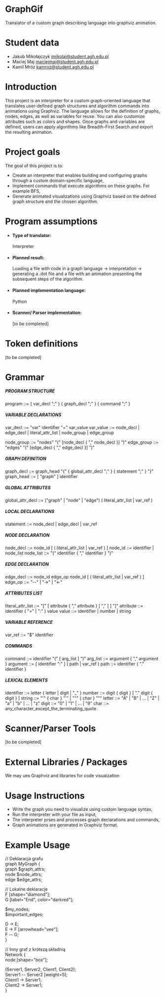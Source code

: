 # GraphGif
Translator of a custom graph describing language into graphviz animation.
# Student data
- Jakub Mikołajczyk jmikolaj@student.agh.edu.pl
- Maciej Maj maciejmaj@student.agh.edu.pl
- Kamil Mróz kamroz@student.agh.edu.pl
# Introduction
This project is an interpreter for a custom graph-oriented language that translates user-defined graph structures and algorithm commands into animations using Graphviz.
The language allows for the definition of graphs, nodes, edges, as well as variables for reuse. You can also customize attributes such as colors and shapes.
Once graphs and variables are defined, users can apply algorithms like Breadth-First Search and export the resulting animation.
# Project goals
The goal of this project is to:
- Create an interpreter that enables building and configuring graphs through a custom domain-specific language,
- Implement commands that execute algorithms on these graphs. For example BFS,
 - Generate animated visualizations using Graphviz based on the defined graph structure and the chosen algorithm.
# Program assumptions
- #### Type of translator:
  Interpreter
- #### Planned result:
  Loading a file with code in a graph language → interpretation → generating a .dot file and a file with an animation presenting the subsequent steps of the algorithm.
- #### Planned implementation language:
  Python
- #### Scanner/ Parser implementation:
  [to be completed]
# Token definitions
[to be completed]
# Grammar
##### PROGRAM STRUCTURE
program       ::= { var_decl ";" } { graph_decl ";" } { command ";" }

##### VARIABLE DECLARATIONS 
var_decl      ::= "var" identifier "=" var_value
var_value     ::= node_decl
                | edge_decl
                | literal_attr_list
                | node_group
                | edge_group

node_group    ::= "nodes" "(" [node_decl { "," node_decl }] ")"
edge_group    ::= "edges" "(" [edge_decl { "," edge_decl }] ")"

##### GRAPH DEFINITION 
graph_decl    ::= graph_head "{" { global_attr_decl ";" } { statement ";" } "}"
graph_head    ::= [ "graph" ] identifier

##### GLOBAL ATTRIBUTES 
global_attr_decl ::= ("graph" | "node" | "edge") ( literal_attr_list | var_ref )

##### LOCAL DECLARATIONS 
statement     ::= node_decl | edge_decl | var_ref

##### NODE DECLARATION 
node_decl     ::= node_id [ ( literal_attr_list | var_ref ) ]
node_id       ::= identifier | node_list
node_list     ::= "(" identifier { "," identifier } ")"

##### EDGE DECLARATION 
edge_decl     ::= node_id edge_op node_id [ ( literal_attr_list | var_ref ) ]
edge_op       ::= "--" | "->" | "<-"

##### ATTRIBUTES LIST 
literal_attr_list ::= "[" [ attribute { "," attribute } [ "," ] ] "]"
attribute     ::= identifier ( "=" | ":" ) value
value         ::= identifier | number | string

##### VARIABLE REFERENCE 
var_ref       ::= "$" identifier

##### COMMANDS 
command       ::= identifier "(" [ arg_list ] ")"
arg_list      ::= argument { "," argument }
argument      ::= [ identifier ":" ] ( path | var_ref )
path          ::= identifier { "." identifier }

##### LEXICAL ELEMENTS 
identifier    ::= letter { letter | digit | "_" }
number        ::= digit { digit } [ "." digit { digit } ]
string        ::= "'" { char } "'" | "\"" { char } "\""
letter        ::= "A" | "B" | ... | "Z" | "a" | "b" | ... | "z"
digit         ::= "0" | "1" | ... | "9"
char          ::= any_character_except_the_terminating_quote
# Scanner/Parser Tools
[to be completed]
# External Libraries / Packages
We may ues Graphviz and libraries for code visuaization
# Usage Instructions
- Write the graph you need to visualize using custom language syntax,
- Run the interpreter with your file as input,
- The interpreter prses and processes graph declarations and commands,
- Graph animations are generated in Graphviz format.
# Example Usage
// Deklaracja grafu  
graph MyGraph {  
    graph $graph_attrs;  
    node $node_attrs;   
    edge $edge_attrs;  
  
  // Lokalne deklaracje  
  F [shape="diamond"];  
  G [label="End", color="darkred"];  
    
  $my_nodes;  
  $important_edges;
    
  D -> E;  
  E -> F [arrowhead="vee"];  
  F -- G;  
}
  
// Inny graf z krótszą składnią  
Network {  
  node [shape="box"];
    
  (Server1, Server2, Client1, Client2);  
  Server1 -- Server2 [weight=5];  
  Client1 -> Server1;  
  Client2 -> Server1;  
  }
